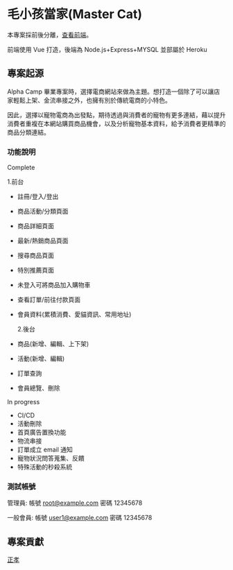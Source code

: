# 毛小孩當家(Master Cat)

本專案採前後分離，[查看前端](https://github.com/tonyfang1992/master-cat-fe)。

前端使用 Vue 打造，後端為 Node.js+Express+MYSQL 並部屬於 Heroku

## 專案起源

Alpha Camp 畢業專案時，選擇電商網站來做為主題。想打造一個除了可以讓店家輕鬆上架、金流串接之外，也擁有別於傳統電商的小特色。

因此，選擇以寵物電商為出發點，期待透過與消費者的寵物有更多連結，藉以提升消費者重複在本網站購買商品機會，以及分析寵物基本資料，給予消費者更精準的商品分類連結。

### 功能說明

Complete

1.前台

- 註冊/登入/登出
- 商品活動/分類頁面
- 商品詳細頁面
- 最新/熱銷商品頁面
- 搜尋商品頁面
- 特別推薦頁面
- 未登入可將商品加入購物車
- 查看訂單/前往付款頁面
- 會員資料(累積消費、愛貓資訊、常用地址)

  2.後台

- 商品(新增、編輯、上下架)
- 活動(新增、編輯)
- 訂單查詢
- 會員總覽、刪除

In progress

- CI/CD
- 活動刪除
- 首頁廣告置換功能
- 物流串接
- 訂單成立 email 通知
- 寵物狀況問答蒐集、反饋
- 特殊活動的秒殺系統

### 測試帳號

管理員: 帳號 root@example.com 密碼 12345678

一般會員: 帳號 user1@example.com 密碼 12345678

## 專案貢獻

[正孝](https://github.com/tonyfang1992)
